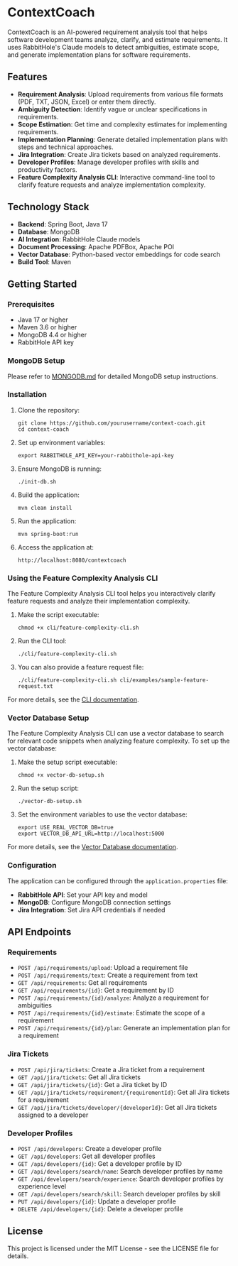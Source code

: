 # ContextCoach

ContextCoach is an AI-powered requirement analysis tool that helps software development teams analyze, clarify, and estimate requirements. It uses RabbitHole's Claude models to detect ambiguities, estimate scope, and generate implementation plans for software requirements.

## Features

- **Requirement Analysis**: Upload requirements from various file formats (PDF, TXT, JSON, Excel) or enter them directly.
- **Ambiguity Detection**: Identify vague or unclear specifications in requirements.
- **Scope Estimation**: Get time and complexity estimates for implementing requirements.
- **Implementation Planning**: Generate detailed implementation plans with steps and technical approaches.
- **Jira Integration**: Create Jira tickets based on analyzed requirements.
- **Developer Profiles**: Manage developer profiles with skills and productivity factors.
- **Feature Complexity Analysis CLI**: Interactive command-line tool to clarify feature requests and analyze implementation complexity.

## Technology Stack

- **Backend**: Spring Boot, Java 17
- **Database**: MongoDB
- **AI Integration**: RabbitHole Claude models
- **Document Processing**: Apache PDFBox, Apache POI
- **Vector Database**: Python-based vector embeddings for code search
- **Build Tool**: Maven

## Getting Started

### Prerequisites

- Java 17 or higher
- Maven 3.6 or higher
- MongoDB 4.4 or higher
- RabbitHole API key

### MongoDB Setup

Please refer to [MONGODB.md](MONGODB.md) for detailed MongoDB setup instructions.

### Installation

1. Clone the repository:
   ```
   git clone https://github.com/yourusername/context-coach.git
   cd context-coach
   ```

2. Set up environment variables:
   ```
   export RABBITHOLE_API_KEY=your-rabbithole-api-key
   ```

3. Ensure MongoDB is running:
   ```
   ./init-db.sh
   ```

4. Build the application:
   ```
   mvn clean install
   ```

5. Run the application:
   ```
   mvn spring-boot:run
   ```

6. Access the application at:
   ```
   http://localhost:8080/contextcoach
   ```

### Using the Feature Complexity Analysis CLI

The Feature Complexity Analysis CLI tool helps you interactively clarify feature requests and analyze their implementation complexity.

1. Make the script executable:
   ```
   chmod +x cli/feature-complexity-cli.sh
   ```

2. Run the CLI tool:
   ```
   ./cli/feature-complexity-cli.sh
   ```

3. You can also provide a feature request file:
   ```
   ./cli/feature-complexity-cli.sh cli/examples/sample-feature-request.txt
   ```

For more details, see the [CLI documentation](cli/README.md).

### Vector Database Setup

The Feature Complexity Analysis CLI can use a vector database to search for relevant code snippets when analyzing feature complexity. To set up the vector database:

1. Make the setup script executable:
   ```
   chmod +x vector-db-setup.sh
   ```

2. Run the setup script:
   ```
   ./vector-db-setup.sh
   ```

3. Set the environment variables to use the vector database:
   ```
   export USE_REAL_VECTOR_DB=true
   export VECTOR_DB_API_URL=http://localhost:5000
   ```

For more details, see the [Vector Database documentation](VECTOR_DB.md).

### Configuration

The application can be configured through the `application.properties` file:

- **RabbitHole API**: Set your API key and model
- **MongoDB**: Configure MongoDB connection settings
- **Jira Integration**: Set Jira API credentials if needed

## API Endpoints

### Requirements

- `POST /api/requirements/upload`: Upload a requirement file
- `POST /api/requirements/text`: Create a requirement from text
- `GET /api/requirements`: Get all requirements
- `GET /api/requirements/{id}`: Get a requirement by ID
- `POST /api/requirements/{id}/analyze`: Analyze a requirement for ambiguities
- `POST /api/requirements/{id}/estimate`: Estimate the scope of a requirement
- `POST /api/requirements/{id}/plan`: Generate an implementation plan for a requirement

### Jira Tickets

- `POST /api/jira/tickets`: Create a Jira ticket from a requirement
- `GET /api/jira/tickets`: Get all Jira tickets
- `GET /api/jira/tickets/{id}`: Get a Jira ticket by ID
- `GET /api/jira/tickets/requirement/{requirementId}`: Get all Jira tickets for a requirement
- `GET /api/jira/tickets/developer/{developerId}`: Get all Jira tickets assigned to a developer

### Developer Profiles

- `POST /api/developers`: Create a developer profile
- `GET /api/developers`: Get all developer profiles
- `GET /api/developers/{id}`: Get a developer profile by ID
- `GET /api/developers/search/name`: Search developer profiles by name
- `GET /api/developers/search/experience`: Search developer profiles by experience level
- `GET /api/developers/search/skill`: Search developer profiles by skill
- `PUT /api/developers/{id}`: Update a developer profile
- `DELETE /api/developers/{id}`: Delete a developer profile

## License

This project is licensed under the MIT License - see the LICENSE file for details.

